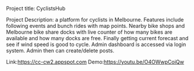 Project title: CyclistsHub

Project Description: a platform for cyclists in Melbourne. Features include following events and bunch rides with map points. Nearby bike shops and Melbourne bike share docks with live counter of how many bikes are available and how many docks are free. Finally getting current forecast and see if wind speed is good to cycle. Admin dashboard is accessed via login system. Admin then can create/delete posts.

Link:https://cc-cw2.appspot.com
Demo:https://youtu.be/O4OWwpCoiQw
